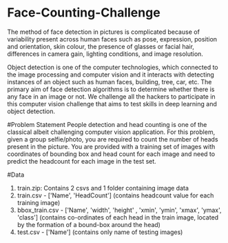 # Face-Counting-Challenge
The method of face detection in pictures is complicated because of variability present across human faces such as pose, expression, position and orientation, skin colour, the presence of glasses or facial hair, differences in camera gain, lighting conditions, and image resolution.

Object detection is one of the computer technologies, which connected to the image processing and computer vision and it interacts with detecting instances of an object such as human faces, building, tree, car, etc. The primary aim of face detection algorithms is to determine whether there is any face in an image or not. We challenge all the hackers to participate in this computer vision challenge that aims to test skills in deep learning and object detection.

#Problem Statement
People detection and head counting is one of the classical albeit challenging computer vision application. For this problem, given a group selfie/photo, you are required to count the number of heads present in the picture. You are provided with a training set of images with coordinates of bounding box and head count for each image and need to predict the headcount for each image in the test set.

#Data
1. train.zip: Contains 2 csvs and 1 folder containing image data
  1. train.csv - ['Name', 'HeadCount'] (contains headcount value for each training image)
  2. bbox_train.csv - ['Name', 'width', 'height' , 'xmin', 'ymin', 'xmax', 'ymax', 'class'] (contains co-ordinates of each head in the train image, located by the          formation of a bound-box around the head)
3. test.csv - ['Name'] (contains only name of testing images)

